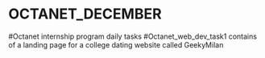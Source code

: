 # OCTANET_DECEMBER
#Octanet internship program daily tasks
#Octanet_web_dev_task1 contains of a landing page for a college dating website called GeekyMilan
